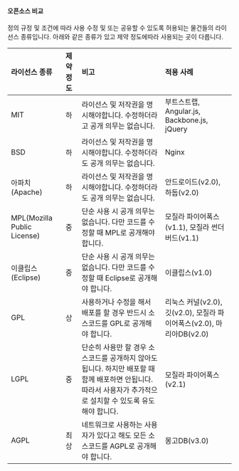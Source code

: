 #### 

#### 오픈소스 비교

정의 규정 및 조건에 따라 사용 수정 및 또는 공유할 수 있도록 허용되는 물건들의 라이선스 종류입니다. 아래와 같은 종류가 있고 제약 정도에따라 사용되는 곳이 다릅니다.

| 라이선스 종류 | 제약 정도 | 비고 | 적용 사례 |
| :--- | :--- | :--- | :--- |
| MIT | 하 | 라이선스 및 저작권을 명시해야합니다. 수정하더라고 공개 의무는 없습니다. | 부트스트랩, Angular.js, Backbone.js, jQuery |
| BSD | 하 | 라이선스 및 저작권을 명시해야합니다. 수정하더라도 공개 의무는 없습니다. | Nginx |
| 아파치\(Apache\) | 하 | 라이선스 및 저작권을 명시해야합니다. 수정하더라도 공개 의무는 없습니다. | 안드로이드\(v2.0\), 하둡\(v2.0\) |
| MPL\(Mozilla Public License\) | 중 | 단순 사용 시 공개 의무는 없습니다. 다만 코드를 수정할 때 MPL로 공개해야 합니다. | 모질라 파이어폭스\(v1.1\), 모질라 썬더버드\(v1.1\) |
| 이클립스\(Eclipse\) | 중 | 단순 사용 시 공개 의무는 없습니다. 다만 코드를 수정할 때 Eclipse로 공개해야 합니다. | 이클립스\(v1.0\) |
| GPL | 상 | 사용하거나 수정을 해서 배포를 할 경우 반드시 소스코드를 GPL로 공개해야 합니다. | 리눅스 커널\(v2.0\), 깃\(v2.0\), 모질라 파이어폭스\(v2.0\), 마리아DB\(v2.0\) |
| LGPL | 중 | 단순히 사용만 할 경우 소스코드를 공개하지 않아도 됩니다. 하지만 배포할 때 함께 배포하면 안됩니다. 따라서 사용자가 추가적으로 설치할 수 있도록 유도해야 합니다. | 모질라 파이어폭스\(v2.1\) |
| AGPL | 최상 | 네트워크로 사용하는 사용자가 있다고 해도 모든 소스코드를 AGPL로 공개해야 합니다. | 몽고DB\(v3.0\) |



